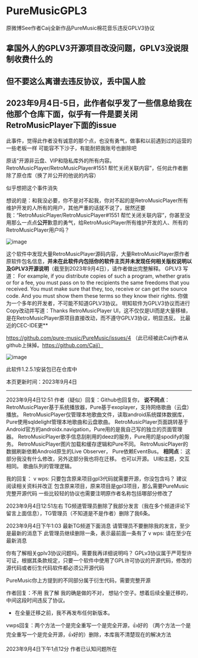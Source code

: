 # PureMusicGPL3
原微博See作者Caij全新作品PureMusic棉花音乐违反GPLV3协议

## 拿国外人的GPLV3开源项目改没问题，GPLV3没说限制收费什么的

## 但不要这么离谱去违反协议，丢中国人脸

## 2023年9月4日-5日，此作者似乎发了一些信息给我在他那个仓库下面，似乎有一件是要关闭RetroMusicPlayer下面的issue

此事件，觉得此作者没有诚意的那个点，也没有勇气，做事和以前遇到过的运营的一些老板一样 可能容不下沙子，有能耐把我账号也删除吧

原话“开源非云盘、VIP和隐私库外的所有内容。RetroMusicPlayer/RetroMusicPlayer#1551 帮忙关闭关联内容”，任何此作者删除了原仓库（换了并公开的他说的内容）

似乎想把这个事件消失

想说的是：和我没必要，你不是对不起我，你对不起的是RetroMusicPlayer所有维护开发的人所有的用户，其他严重的话就不说了，居然还要我：“RetroMusicPlayer/RetroMusicPlayer#1551 帮忙关闭关联内容”，你甚至没用那么一点点**公开**歉意的勇气，给RetroMusicPlayer所有维护开发的人、所有的RetroMusicPlayer用户吗？

![image](https://github.com/vwps/PureMusicGPL3/assets/143679824/6d97d706-b556-486b-96bb-53d89d92a9fc)


这个软件中发现大量RetroMusicPlayer源码内容，大量RetroMusicPlayer原作者原软件包名信息，**并未在此软件内包括你的软件主页并未发现任何相关版权说明以及GPLV3开源说明**（截至到2023年9月4日），请作者做出完整解释。
GPLV3 写道：
For example, if you distribute copies of such a program, whether gratis or for a fee, you must pass on to the recipients the same freedoms that you received. You must make sure that they, too, receive or can get the source code. And you must show them these terms so they know their rights.
你做为一个多年的开发者，不可能不知道GPLV3协议。
明知软件为GPLV3协议而进行Copy改动并写道：Thanks RetroMusicPlayer UI，这不仅仅是UI而是大量移植，是在RetroMusicPlayer原项目直接改动，而不遵守GPLV3协议，明显违反。
比最近的CEC-IDE更**

https://github.com/pure-music/PureMusic/issues/4 （此已经被此Caij作者从github上抹掉。https://github.com/Caij）

![image](https://github.com/vwps/PureMusicGPL3/assets/143679824/3f38a72d-216e-4b86-9777-4a92247f9e4d)

此软件1.2.5.1安装包已在仓库中

本页更新时间：2023年9月4日

-------

2023年9月4日12:51
作者（疑似）回复：Github也回复你，
**说不同点**：
RetroMusicPlayer基于系统播放器，Pure基于exoplayer，支持网络歌曲（云盘）播放。
RetroMusicPlayer仅管理本地歌曲文件，读取android系统媒体数据库， Pure使用sqldelight管理本地歌曲和云盘歌曲。
RetroMusicPlayer页面跳转基于Android官方的androidx.navigation，Pure用的是我自己写的独立的页面管理器。
RetroMusicPlayer歌手信息刮削用的deez的服务，Pure用的是spodify的服务。
RetroMusicPlayer图片加载和缓存逻辑和Pure不同。
RetroMusicPlayer的数据刷新依赖Android原生的Live Observer， Pure依赖EventBus。
**相同点**： 这部分我没有什么修改，另外这部分我也将在迁移。 也可以开源。
UI和主题，交互相同。
歌曲队列的管理逻辑。

我的回复：
v wps:
只要包含原来项目gpl3代码就需要开源，你没包含吗？
建议阅读相关资料并改正
包含原来项目，原来项目是gpl3项目，那么需要PureMusic完整开源代码
一些比较轻的协议也需要注明原作者名称包括哪部分修改了

2023年9月4日12:51左右
TG频道管理员删除了我部分发言（我在多个频道评论下留言上面信息），TG管理员（不知道是不是作者）删除了我6条。

2023年9月4日下午1:03 最新TG频道下面消息
请管理员不要删除我的发言，至少是最新的消息下
此管理员继续删除一条，表示最前面一条有了
v wps:
请在至少在最新消息

你有了解相关gplv3协议问题吗，需要我再详细说明吗？
GPLv3协议属于严苛型许可证，根据其条款规定，只要一个软件中使用了GPL许可协议的开源代码，修改的源代码或者衍生代码软件都必须公开源代码

PureMusic你上方提到的不同部分属于衍生代码，需要完整开源

作者回复：不用  我了解  我的确是做的不对， 想钻个空子。想着后续全量迁移的，中间这段时间违反了协议。
* 在全量迁移之前，我不再发布任何新版本。

vwps回复：两个方法一个是完全重写一个是完全开源，👍好的
（两个方法一个是完全重写一个是完全开源，👍好的）删除，本库我不清楚现在的解决方法

2023年9月4日下午1点12分
作者已认知问题所在
